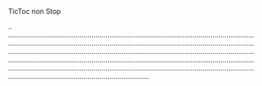 TicToc non Stop

..
...................................................................................................................................................................................................................................................................................................................................................................................................................................................................................................................................................................................................................................................................................................................